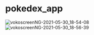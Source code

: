 # pokedex_app

![vokoscreenNG-2021-05-30_18-54-08](https://user-images.githubusercontent.com/74013091/120111301-0fca0200-c17a-11eb-8853-a7289ab26357.gif) ![vokoscreenNG-2021-05-30_18-56-39](https://user-images.githubusercontent.com/74013091/120111339-3851fc00-c17a-11eb-9f5a-ac7daf743995.gif)
